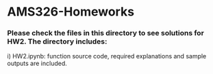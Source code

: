 # AMS326-Homeworks

### Please check the files in this directory to see solutions for HW2. The directory includes:

i) HW2.ipynb: function source code, required explanations and sample outputs are included. 

